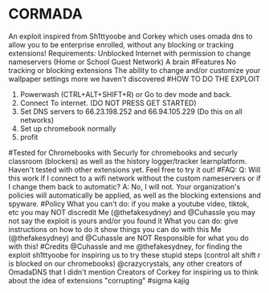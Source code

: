 # CORMADA
An exploit inspired from Sh1ttyoobe and Corkey which uses omada dns to allow you to be enterprise enrolled, without any blocking or tracking extensions!
Requirements:
Unblocked Internet with permission to change nameservers (Home or School Guest Network)
A brain
#Features
No tracking or blocking extensions
The ability to change and/or customize your wallpaper settings
more we haven't discovered
#HOW TO DO THE EXPLOIT
1. Powerwash (CTRL+ALT+SHIFT+R) or Go to dev mode and back.
2. Connect To internet. (DO NOT PRESS GET STARTED)
3. Set DNS servers to 66.23.198.252 and 66.94.105.229 (Do this on all networks)
4. Set up chromebook normally
5. profit

#Tested for 
Chromebooks with Securly for chromebooks and securly classroom (blockers) as well as the history logger/tracker learnplatform.
Haven't tested with other extensions yet. Feel free to try it out!
#FAQ:
Q: Will this work if I connect to a wifi network without the custom nameservers or if I change them back to automatic?
A: No, I will not. Your organization's policies will automatically be applied, as well as the blocking extensions and spyware. 
#Policy
What you can't do:
if you make a youtube video, tiktok, etc you may NOT discredit Me (@thefakesydney) and @Cuhassle
you may not say the exploit is yours and/or you found it
What you can do:
give instructions on how to do it
show things you can do with this
Me (@thefakesydney) and @Cuhassle are NOT Responsible for what you do with this!
#Credits
@Cuhassle and me @thefakesydney, for finding the exploit
sh1ttyoobe for inspiring us to try these stupid steps (control alt shift r is blocked on our chromebooks)
@crazycrystals, any other creators of OmadaDNS that I didn't mention
Creators of Corkey for inspiring us to think about the idea of extensions "corrupting"
#sigma kajig
